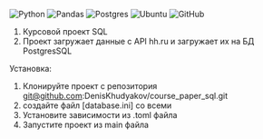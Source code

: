 ![Python](https://img.shields.io/badge/python-3670A0?style=for-the-badge&logo=python&logoColor=ffdd54)
![Pandas](https://img.shields.io/badge/pandas-%23150458.svg?style=for-the-badge&logo=pandas&logoColor=white)
![Postgres](https://img.shields.io/badge/postgres-%23316192.svg?style=for-the-badge&logo=postgresql&logoColor=white)
![Ubuntu](https://img.shields.io/badge/Ubuntu-E95420?style=for-the-badge&logo=ubuntu&logoColor=white)
![GitHub](https://img.shields.io/badge/github-%23121011.svg?style=for-the-badge&logo=github&logoColor=white)

1) Курсовой проект SQL
2) Проект загружает данные с API hh.ru и загружает их на БД PostgresSQL 

Установка:
   1) Клонируйте проект с репозитория git@github.com:DenisKhudyakov/course_paper_sql.git
   2) создайте файл [database.ini] со всеми 
   3) Установите зависимости из .toml файла
   4) Запустите проект из main файла 